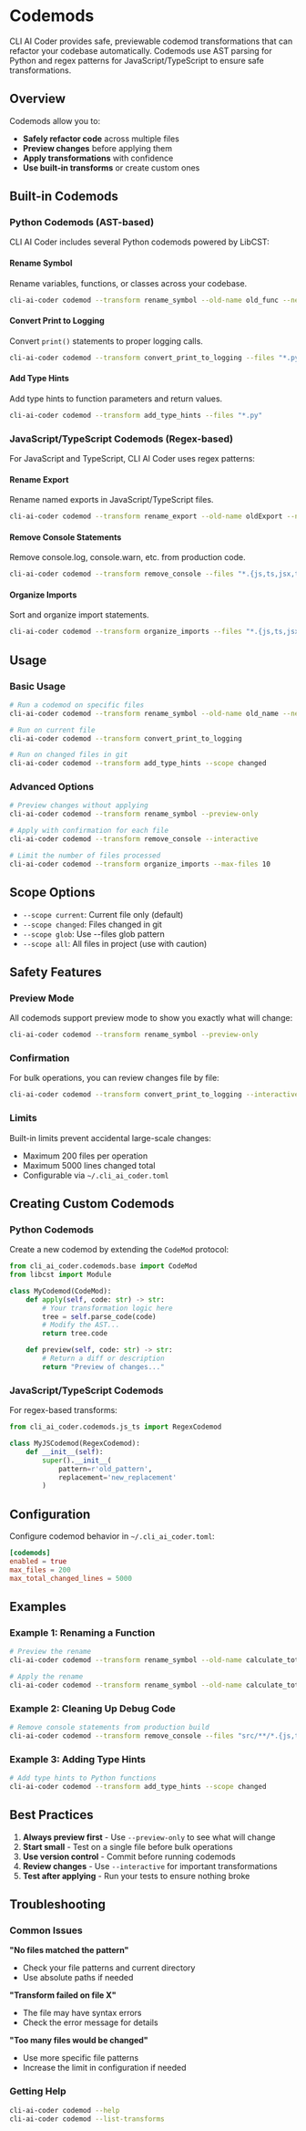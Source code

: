 # Codemods

CLI AI Coder provides safe, previewable codemod transformations that can refactor your codebase automatically. Codemods use AST parsing for Python and regex patterns for JavaScript/TypeScript to ensure safe transformations.

## Overview

Codemods allow you to:

- **Safely refactor code** across multiple files
- **Preview changes** before applying them
- **Apply transformations** with confidence
- **Use built-in transforms** or create custom ones

## Built-in Codemods

### Python Codemods (AST-based)

CLI AI Coder includes several Python codemods powered by LibCST:

#### Rename Symbol

Rename variables, functions, or classes across your codebase.

```bash
cli-ai-coder codemod --transform rename_symbol --old-name old_func --new-name new_func --files "*.py"
```

#### Convert Print to Logging

Convert `print()` statements to proper logging calls.

```bash
cli-ai-coder codemod --transform convert_print_to_logging --files "*.py"
```

#### Add Type Hints

Add type hints to function parameters and return values.

```bash
cli-ai-coder codemod --transform add_type_hints --files "*.py"
```

### JavaScript/TypeScript Codemods (Regex-based)

For JavaScript and TypeScript, CLI AI Coder uses regex patterns:

#### Rename Export

Rename named exports in JavaScript/TypeScript files.

```bash
cli-ai-coder codemod --transform rename_export --old-name oldExport --new-name newExport --files "*.{js,ts,jsx,tsx}"
```

#### Remove Console Statements

Remove console.log, console.warn, etc. from production code.

```bash
cli-ai-coder codemod --transform remove_console --files "*.{js,ts,jsx,tsx}"
```

#### Organize Imports

Sort and organize import statements.

```bash
cli-ai-coder codemod --transform organize_imports --files "*.{js,ts,jsx,tsx}"
```

## Usage

### Basic Usage

```bash
# Run a codemod on specific files
cli-ai-coder codemod --transform rename_symbol --old-name old_name --new-name new_name --files "src/**/*.py"

# Run on current file
cli-ai-coder codemod --transform convert_print_to_logging

# Run on changed files in git
cli-ai-coder codemod --transform add_type_hints --scope changed
```

### Advanced Options

```bash
# Preview changes without applying
cli-ai-coder codemod --transform rename_symbol --preview-only

# Apply with confirmation for each file
cli-ai-coder codemod --transform remove_console --interactive

# Limit the number of files processed
cli-ai-coder codemod --transform organize_imports --max-files 10
```

## Scope Options

- `--scope current`: Current file only (default)
- `--scope changed`: Files changed in git
- `--scope glob`: Use --files glob pattern
- `--scope all`: All files in project (use with caution)

## Safety Features

### Preview Mode

All codemods support preview mode to show you exactly what will change:

```bash
cli-ai-coder codemod --transform rename_symbol --preview-only
```

### Confirmation

For bulk operations, you can review changes file by file:

```bash
cli-ai-coder codemod --transform convert_print_to_logging --interactive
```

### Limits

Built-in limits prevent accidental large-scale changes:

- Maximum 200 files per operation
- Maximum 5000 lines changed total
- Configurable via `~/.cli_ai_coder.toml`

## Creating Custom Codemods

### Python Codemods

Create a new codemod by extending the `CodeMod` protocol:

```python
from cli_ai_coder.codemods.base import CodeMod
from libcst import Module

class MyCodemod(CodeMod):
    def apply(self, code: str) -> str:
        # Your transformation logic here
        tree = self.parse_code(code)
        # Modify the AST...
        return tree.code

    def preview(self, code: str) -> str:
        # Return a diff or description
        return "Preview of changes..."
```

### JavaScript/TypeScript Codemods

For regex-based transforms:

```python
from cli_ai_coder.codemods.js_ts import RegexCodemod

class MyJSCodemod(RegexCodemod):
    def __init__(self):
        super().__init__(
            pattern=r'old_pattern',
            replacement='new_replacement'
        )
```

## Configuration

Configure codemod behavior in `~/.cli_ai_coder.toml`:

```toml
[codemods]
enabled = true
max_files = 200
max_total_changed_lines = 5000
```

## Examples

### Example 1: Renaming a Function

```bash
# Preview the rename
cli-ai-coder codemod --transform rename_symbol --old-name calculate_total --new-name compute_total --preview-only

# Apply the rename
cli-ai-coder codemod --transform rename_symbol --old-name calculate_total --new-name compute_total --files "*.py"
```

### Example 2: Cleaning Up Debug Code

```bash
# Remove console statements from production build
cli-ai-coder codemod --transform remove_console --files "src/**/*.{js,ts}" --interactive
```

### Example 3: Adding Type Hints

```bash
# Add type hints to Python functions
cli-ai-coder codemod --transform add_type_hints --scope changed
```

## Best Practices

1. **Always preview first** - Use `--preview-only` to see what will change
2. **Start small** - Test on a single file before bulk operations
3. **Use version control** - Commit before running codemods
4. **Review changes** - Use `--interactive` for important transformations
5. **Test after applying** - Run your tests to ensure nothing broke

## Troubleshooting

### Common Issues

**"No files matched the pattern"**

- Check your file patterns and current directory
- Use absolute paths if needed

**"Transform failed on file X"**

- The file may have syntax errors
- Check the error message for details

**"Too many files would be changed"**

- Use more specific file patterns
- Increase the limit in configuration if needed

### Getting Help

```bash
cli-ai-coder codemod --help
cli-ai-coder codemod --list-transforms
```

 
 
